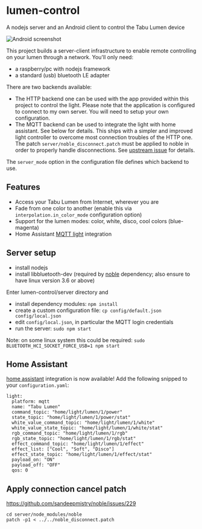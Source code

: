 # lumen-control
A nodejs server and an Android client to control the Tabu Lumen device

![Android screenshot](https://cloud.githubusercontent.com/assets/5488003/7778002/bff5c71a-00c7-11e5-8566-a47ddaa15798.png)

This project builds a server-client infrastructure to enable remote controlling on your lumen through a network.
You'll only need:
- a raspberry/pc with nodejs framework
- a standard (usb) bluetooth LE adapter

There are two backends available:
- The HTTP backend one can be used with the app provided within this project to control the light.
  Please note that the application is configured to connect to my own server. You will need to setup your own configuration.
- The MQTT backend can be used to integrate the light with home assistant. See below for details.
  This ships with a simpler and improved light controller to overcome most connection troubles of the HTTP one.
  The patch `server/noble_disconnect.patch` must be applied to noble in order to properly handle disconnections.
  See [upstream issue](https://github.com/sandeepmistry/noble/issues/229) for details.

The `server_mode` option in the configuration file defines which backend to use.

Features
--------

- Access your Tabu Lumen from Internet, wherever you are
- Fade from one color to another (enable this via `interpolation.in_color_mode` configuration option)
- Support for the lumen modes: color, white, disco, cool colors (blue-magenta)
- Home Assistant [MQTT light](https://home-assistant.io/components/light.mqtt/) integration

Server setup
------------
- install nodejs
- install libbluetooth-dev (required by [noble](https://github.com/sandeepmistry/noble) dependency; also ensure to have linux version 3.6 or above)

Enter lumen-control/server directory and

- install dependency modules: `npm install`
- create a custom configuration file: `cp config/default.json config/local.json`
- edit `config/local.json`, in particular the MQTT login credentials
- run the server: `sudo npm start`

Note: on some linux system this could be required: `sudo BLUETOOTH_HCI_SOCKET_FORCE_USB=1 npm start`

Home Assistant
--------------
[home assistant](https://home-assistant.io/) integration is now available!
Add the following snipped to your `configuration.yaml`:

```
light:
  platform: mqtt
  name: "Tabu Lumen"
  command_topic: "home/light/lumen/1/power"
  state_topic: "home/light/lumen/1/power/stat"
  white_value_command_topic: "home/light/lumen/1/white"
  white_value_state_topic: "home/light/lumen/1/white/stat"
  rgb_command_topic: "home/light/lumen/1/rgb"
  rgb_state_topic: "home/light/lumen/1/rgb/stat"
  effect_command_topic: "home/light/lumen/1/effect"
  effect_list: ["Cool", "Soft", "Disco"]
  effect_state_topic: "home/light/lumen/1/effect/stat"
  payload_on: "ON"
  payload_off: "OFF"
  qos: 0
```

Apply connection cancel patch
-----------------------------

https://github.com/sandeepmistry/noble/issues/229

```
cd server/node_modules/noble
patch -p1 < ../../noble_disconnect.patch
```
